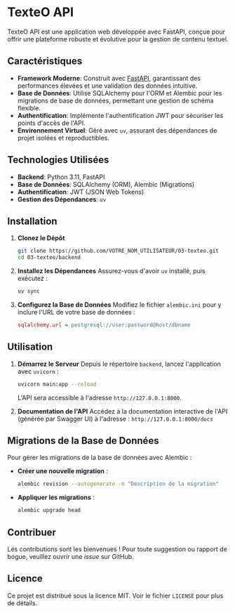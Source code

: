 # TexteO API

TexteO API est une application web développée avec FastAPI, conçue pour offrir une plateforme robuste et évolutive pour la gestion de contenu textuel.

## Caractéristiques

*   **Framework Moderne**: Construit avec [FastAPI](https://fastapi.tiangolo.com/), garantissant des performances élevées et une validation des données intuitive.
*   **Base de Données**: Utilise SQLAlchemy pour l'ORM et Alembic pour les migrations de base de données, permettant une gestion de schéma flexible.
*   **Authentification**: Implémente l'authentification JWT pour sécuriser les points d'accès de l'API.
*   **Environnement Virtuel**: Géré avec `uv`, assurant des dépendances de projet isolées et reproductibles.

## Technologies Utilisées

*   **Backend**: Python 3.11, FastAPI
*   **Base de Données**: SQLAlchemy (ORM), Alembic (Migrations)
*   **Authentification**: JWT (JSON Web Tokens)
*   **Gestion des Dépendances**: `uv`

## Installation

1.  **Clonez le Dépôt**
    ```bash
    git clone https://github.com/VOTRE_NOM_UTILISATEUR/03-texteo.git
    cd 03-texteo/backend
    ```

2.  **Installez les Dépendances**
    Assurez-vous d'avoir `uv` installé, puis exécutez :
    ```bash
    uv sync
    ```

3.  **Configurez la Base de Données**
    Modifiez le fichier `alembic.ini` pour y inclure l'URL de votre base de données :
    ```ini
    sqlalchemy.url = postgresql://user:password@host/dbname
    ```

## Utilisation

1.  **Démarrez le Serveur**
    Depuis le répertoire `backend`, lancez l'application avec `uvicorn` :
    ```bash
    uvicorn main:app --reload
    ```
    L'API sera accessible à l'adresse `http://127.0.0.1:8000`.

2.  **Documentation de l'API**
    Accédez à la documentation interactive de l'API (générée par Swagger UI) à l'adresse :
    `http://127.0.0.1:8000/docs`

## Migrations de la Base de Données

Pour gérer les migrations de la base de données avec Alembic :

*   **Créer une nouvelle migration** :
    ```bash
    alembic revision --autogenerate -m "Description de la migration"
    ```

*   **Appliquer les migrations** :
    ```bash
    alembic upgrade head
    ```

## Contribuer

Les contributions sont les bienvenues ! Pour toute suggestion ou rapport de bogue, veuillez ouvrir une *issue* sur GitHub.

## Licence

Ce projet est distribué sous la licence MIT. Voir le fichier `LICENSE` pour plus de détails.
